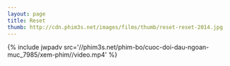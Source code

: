 ```yaml
---
layout: page
title: Reset
thumb: http://cdn.phim3s.net/images/films/thumb/reset-reset-2014.jpg
---
```

{% include jwpadv src='//phim3s.net/phim-bo/cuoc-doi-dau-ngoan-muc_7985/xem-phim//video.mp4' %}